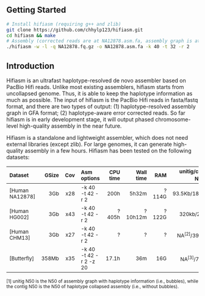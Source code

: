 ## Getting Started

```sh
# Install hifiasm (requiring g++ and zlib)
git clone https://github.com/chhylp123/hifiasm.git
cd hifiasm && make
# Assembly (corrected reads are at NA12878.asm.fa, assembly graph is at NA12878.asm.fa.gfa)
./hifiasm -w -l -q NA12878.fq.gz -o NA12878.asm.fa -k 40 -t 32 -r 2
```

## Introduction
Hifiasm is an ultrafast haplotype-resolved de novo assembler based on PacBio Hifi reads. Unlike most existing assemblers, hifiasm starts from uncollapsed genome. Thus, it is able to keep the haplotype information as much as possible. The input of hifiasm is the PacBio Hifi reads in fasta/fastq format, and there are two types of output: (1) haplotype-resolved assembly graph in GFA format; (2) haplotype-aware error corrected reads. So far hifiasm is in early development stage, it will output phased chromosome-level high-quality assembly in the near future.

Hifiasm is a standalone and lightweight assembler, which does not need external libraries (except zlib). For large genomes, it can generate high-quality assembly in a few hours. Hifiasm has been tested on the following datasets:

|<sub>Dataset<sub>|<sub>GSize<sub>|<sub>Cov<sub>|<sub>Asm options<sub>|<sub>CPU time<sub>|<sub>Wall time<sub>|<sub>RAM<sub>|<sub>unitig/contig N50<sup>[1]</sup><sub>|
|:---------------|-----:|-----:|:---------------------|-------:|--------:|----:|----------------:|
|<sub>[Human NA12878]<sub>|<sub>3Gb<sub>|<sub>x28<sub>|<sub>-k 40 -t 42 -r 2<sub>|<sub>200h<sub>|    <sub>5h32m<sub>|<sub>?114G<sub>|<sub>93.5Kb/18.6Mb<sub>|
|<sub>[Human HG002]<sub>|<sub>3Gb<sub>|<sub>x43<sub>|<sub>-k 40 -t 42 -r 2<sub>|<sub>?405h<sub>|<sub>?10h12m<sub>|<sub>?122G<sub>|<sub>320kb/29Mb<sub>|
|<sub>[Human CHM13]<sub>|<sub>3Gb<sub>|<sub>x27<sub>|<sub>-k 40 -t 42 -r 2<sub>|<sub>?<sub>|<sub>?<sub>|<sub>?<sub>|<sub>NA<sup>[2]</sup>/39.8Mb<sub>|
|<sub>[Butterfly]<sub>|<sub>358Mb<sub>|<sub>x35<sub>|<sub>-k 40 -t 42 -r 2 -z 20<sub>|<sub>17.1h<sub>|<sub>36m<sub>|<sub>16G<sub>|<sub>NA<sup>[3]</sup>/7.5Mb<sub>|
<sub>[1] unitig N50 is the N50 of assembly graph with haplotype information (i.e., bubbles), while the contig N50 is the N50 of haplotype collapsed assembly (i.e., without bubbles).<sub>

<style>
  .markdown-body table td {
    font-size: 1px !important;
  }
</style>

